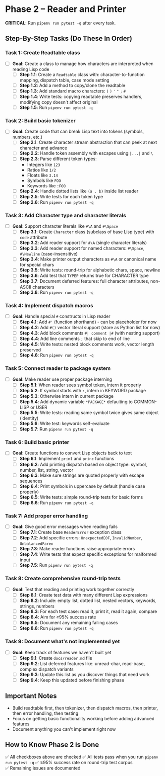 # Phase 2 – Reader and Printer

**CRITICAL**: Run `pipenv run pytest -q` after every task.

## Step-By-Step Tasks (Do These In Order)

### Task 1: Create Readtable class
- [ ] **Goal**: Create a class to manage how characters are interpreted when reading Lisp code
	- [ ] **Step 1.1**: Create a `Readtable` class with: character-to-function mapping, dispatch table, case mode setting
	- [ ] **Step 1.2**: Add a method to copy/clone the readtable 
	- [ ] **Step 1.3**: Add standard macro characters: `(` `)` `'` `"` `;` `#`
	- [ ] **Step 1.4**: Write tests: copying readtable preserves handlers, modifying copy doesn't affect original
	- [ ] **Step 1.5**: Run `pipenv run pytest -q`

### Task 2: Build basic tokenizer
- [ ] **Goal**: Create code that can break Lisp text into tokens (symbols, numbers, etc.)
	- [ ] **Step 2.1**: Create character stream abstraction that can peek at next character and advance
	- [ ] **Step 2.2**: Handle token assembly with escapes using `|...|` and `\` 
	- [ ] **Step 2.3**: Parse different token types:
		- Integers like `123`
		- Ratios like `1/2` 
		- Floats like `3.14`
		- Symbols like `FOO` 
		- Keywords like `:FOO`
	- [ ] **Step 2.4**: Handle dotted lists like `(a . b)` inside list reader
	- [ ] **Step 2.5**: Write tests for each token type
	- [ ] **Step 2.6**: Run `pipenv run pytest -q`

### Task 3: Add Character type and character literals
- [ ] **Goal**: Support character literals like `#\A` and `#\Space`
	- [ ] **Step 3.1**: Create `Character` class (subclass of base Lisp type) with `code` attribute
	- [ ] **Step 3.2**: Add reader support for `#\A` (single character literals)
	- [ ] **Step 3.3**: Add reader support for named characters: `#\Space`, `#\Newline` (case-insensitive)
	- [ ] **Step 3.4**: Make printer output characters as `#\A` or canonical name for special chars
	- [ ] **Step 3.5**: Write tests: round-trip for alphabetic chars, space, newline
	- [ ] **Step 3.6**: Add test that `TYPEP` returns true for CHARACTER type
	- [ ] **Step 3.7**: Document deferred features: full character attributes, non-ASCII characters
	- [ ] **Step 3.8**: Run `pipenv run pytest -q`

### Task 4: Implement dispatch macros
- [ ] **Goal**: Handle special `#` constructs in Lisp reader
	- [ ] **Step 4.1**: Add `#'` (function shorthand) - can be placeholder for now
	- [ ] **Step 4.2**: Add `#()` vector literal support (store as Python list for now)
	- [ ] **Step 4.3**: Add block comments `#| comment |#` (with nesting support)
	- [ ] **Step 4.4**: Add line comments `;` that skip to end of line
	- [ ] **Step 4.5**: Write tests: nested block comments work, vector length preserved
	- [ ] **Step 4.6**: Run `pipenv run pytest -q`

### Task 5: Connect reader to package system
- [ ] **Goal**: Make reader use proper package interning
	- [ ] **Step 5.1**: When reader sees symbol token, intern it properly
	- [ ] **Step 5.2**: If symbol starts with `:`, intern in KEYWORD package
	- [ ] **Step 5.3**: Otherwise intern in current package
	- [ ] **Step 5.4**: Add dynamic variable `*PACKAGE*` defaulting to COMMON-LISP or USER
	- [ ] **Step 5.5**: Write tests: reading same symbol twice gives same object (identity)
	- [ ] **Step 5.6**: Write test: keywords self-evaluate
	- [ ] **Step 5.7**: Run `pipenv run pytest -q`

### Task 6: Build basic printer
- [ ] **Goal**: Create functions to convert Lisp objects back to text
	- [ ] **Step 6.1**: Implement `prin1` and `princ` functions
	- [ ] **Step 6.2**: Add printing dispatch based on object type: symbol, number, list, string, vector
	- [ ] **Step 6.3**: Make sure strings are quoted properly with escape sequences
	- [ ] **Step 6.4**: Print symbols in uppercase by default (handle case properly)
	- [ ] **Step 6.5**: Write tests: simple round-trip tests for basic forms
	- [ ] **Step 6.6**: Run `pipenv run pytest -q`

### Task 7: Add proper error handling
- [ ] **Goal**: Give good error messages when reading fails
	- [ ] **Step 7.1**: Create base `ReaderError` exception class
	- [ ] **Step 7.2**: Add specific errors: `UnexpectedEOF`, `InvalidNumber`, `UnbalancedParen`
	- [ ] **Step 7.3**: Make reader functions raise appropriate errors
	- [ ] **Step 7.4**: Write tests that expect specific exceptions for malformed input
	- [ ] **Step 7.5**: Run `pipenv run pytest -q`

### Task 8: Create comprehensive round-trip tests
- [ ] **Goal**: Test that reading and printing work together correctly
	- [ ] **Step 8.1**: Create test data with many different Lisp expressions
	- [ ] **Step 8.2**: Include: empty list, dotted list, nested vectors, keywords, strings, numbers
	- [ ] **Step 8.3**: For each test case: read it, print it, read it again, compare
	- [ ] **Step 8.4**: Aim for ≥95% success rate
	- [ ] **Step 8.5**: Document any remaining failing cases
	- [ ] **Step 8.6**: Run `pipenv run pytest -q`

### Task 9: Document what's not implemented yet
- [ ] **Goal**: Keep track of features we haven't built yet  
	- [ ] **Step 9.1**: Create `docs/reader.md` file 
	- [ ] **Step 9.2**: List deferred features like: unread-char, read-base, complex dispatch variants
	- [ ] **Step 9.3**: Update this list as you discover things that need work
	- [ ] **Step 9.4**: Keep this updated before finishing phase

## Important Notes
- Build readtable first, then tokenizer, then dispatch macros, then printer, then error handling, then testing
- Focus on getting basic functionality working before adding advanced features
- Document anything you can't implement right now

## How to Know Phase 2 is Done
✅ All checkboxes above are checked
✅ All tests pass when you run `pipenv run pytest -q`
✅ ≥95% success rate on round-trip test corpus  
✅ Remaining issues are documented
